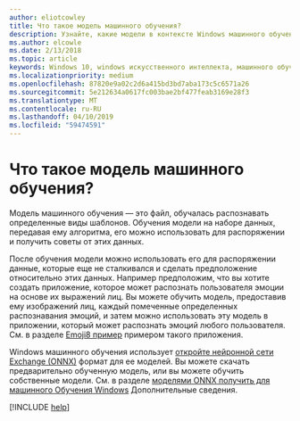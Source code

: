 ```yaml
---
author: eliotcowley
title: Что такое модель машинного обучения?
description: Узнайте, какие модели в контексте Windows машинного обучения.
ms.author: elcowle
ms.date: 2/13/2018
ms.topic: article
keywords: Windows 10, windows искусственного интеллекта, машинного обучения windows, winml, windows машинное обучение
ms.localizationpriority: medium
ms.openlocfilehash: 87820e9a02c2d6a415bd3bd7aba173c5c6571a26
ms.sourcegitcommit: 5e212634a0617fc003bae2bf477feab3169e28f3
ms.translationtype: MT
ms.contentlocale: ru-RU
ms.lasthandoff: 04/10/2019
ms.locfileid: "59474591"
---
```

# <a name="what-is-a-machine-learning-model"></a>Что такое модель машинного обучения?

Модель машинного обучения — это файл, обучалась распознавать определенные виды шаблонов. Обучения модели на наборе данных, передавая ему алгоритма, его можно использовать для распоряжении и получить советы от этих данных.

После обучения модели можно использовать его для распоряжении данные, которые еще не сталкивался и сделать предположение относительно этих данных. Например предположим, что вы хотите создать приложение, которое может распознать пользователя эмоции на основе их выражений лиц. Вы можете обучить модель, предоставив ему изображений лиц, каждый помеченные определенных распознавания эмоций, и затем можно использовать эту модель в приложении, который может распознать эмоций любого пользователя. См. в разделе [Emoji8 пример](https://github.com/Microsoft/Windows-Machine-Learning/tree/master/Samples/Emoji8/UWP/cs) примером такого приложения.

Windows машинного обучения использует [откройте нейронной сети Exchange (ONNX)](https://onnx.ai/) формат для ее моделей. Вы можете скачать предварительно обученную модель, или вы можете обучить собственные модели. См. в разделе [моделями ONNX получить для машинного Обучения Windows](get-onnx-model.md) Дополнительные сведения.

[!INCLUDE [help](includes/get-help.md)]
